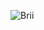 ![Brii](https://staticdelivery.nexusmods.com/mods/1704/images/95501/95501-1688938116-621876061.png)
